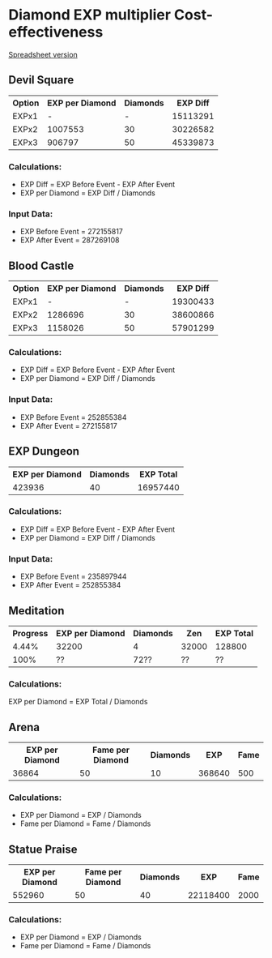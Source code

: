 # Diamond EXP multiplier Cost-effectiveness

[Spreadsheet version](https://docs.google.com/spreadsheets/d/1JeVM5X3Glf3c8yNAM_n1YxwzmxZ7gl_xW0mK-Z2l1Ds/edit#gid=0)

## Devil Square
<table>
    <tr>
        <th>Option</th>
        <th>EXP per Diamond</th>
        <th>Diamonds</th>
        <th>EXP Diff</th>
    </tr>
    <tr>
        <td>EXPx1</td>
        <td>-</td>
        <td>-</td>
        <td>15113291</td>
    </tr>
    <tr>
        <td>EXPx2</td>  
        <td>1007553</td>
        <td>30</td>
        <td>30226582</td>
    </tr>
    <tr>
        <td>EXPx3</td>
        <td>906797</td>
        <td>50</td>
        <td>45339873</td>
    </tr>
</table>

### Calculations:
- EXP Diff = EXP Before Event - EXP After Event
- EXP per Diamond = EXP Diff / Diamonds

### Input Data:
- EXP Before Event = 272155817
- EXP After Event = 287269108

## Blood Castle
<table>
    <tr>
        <th>Option</th>
        <th>EXP per Diamond</th>
        <th>Diamonds</th>
        <th>EXP Diff</th>
    </tr>
    <tr>
        <td>EXPx1</td>
        <td>-</td>
        <td>-</td>
        <td>19300433</td>
    </tr>
    <tr>
        <td>EXPx2</td>  
        <td>1286696</td>
        <td>30</td>
        <td>38600866</td>
    </tr>
    <tr>
        <td>EXPx3</td>
        <td>1158026</td>
        <td>50</td>
        <td>57901299</td>
    </tr>
</table>

### Calculations:
- EXP Diff = EXP Before Event - EXP After Event
- EXP per Diamond = EXP Diff / Diamonds

### Input Data:
- EXP Before Event = 252855384
- EXP After Event = 272155817

## EXP Dungeon
<table>
    <tr>
        <th>EXP per Diamond</th>
        <th>Diamonds</th>
        <th>EXP Total</th>
    </tr>
    <tr>
        <td>423936</td>
        <td>40</td>
        <td>16957440</td>
    </tr>
</table>

### Calculations:
- EXP Diff = EXP Before Event - EXP After Event
- EXP per Diamond = EXP Diff / Diamonds

### Input Data:
- EXP Before Event = 235897944
- EXP After Event = 252855384

## Meditation
<table>
    <tr>
        <th>Progress</th>
        <th>EXP per Diamond</th>
        <th>Diamonds</th>
        <th>Zen</th>
        <th>EXP Total</th>
    </tr>
    <tr>
        <td>4.44%</td>
        <td>32200</td>
        <td>4</td>
        <td>32000</td>
        <td>128800</td>
    </tr>
    <tr>
        <td>100%</td>
        <td>??</td>
        <td>72??</td>
        <td>??</td>
        <td>??</td>
    </tr>
</table>

### Calculations:
EXP per Diamond = EXP Total / Diamonds

## Arena
<table>
    <tr>
        <th>EXP per Diamond</th>
        <th>Fame per Diamond</th>
        <th>Diamonds</th>
        <th>EXP</th>
        <th>Fame</th>
    </tr>
    <tr>
        <td>36864</td>
        <td>50</td>
        <td>10</td>
        <td>368640</td>
        <td>500</td>
    </tr>
</table>

### Calculations:
- EXP per Diamond = EXP / Diamonds
- Fame per Diamond = Fame / Diamonds

## Statue Praise
<table>
    <tr>
        <th>EXP per Diamond</th>
        <th>Fame per Diamond</th>
        <th>Diamonds</th>
        <th>EXP</th>
        <th>Fame</th>
    </tr>
    <tr>
        <td>552960</td>
        <td>50</td>
        <td>40</td>
        <td>22118400</td>
        <td>2000</td>
    </tr>
</table>

### Calculations:
- EXP per Diamond = EXP / Diamonds
- Fame per Diamond = Fame / Diamonds